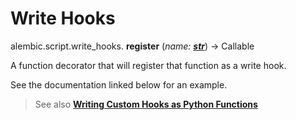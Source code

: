
[str]: https://docs.python.org/3/library/stdtypes.html#str
[Writing Custom Hooks as Python Functions]: ../autogenerate.html#post-write-hooks-custom

# Write Hooks

alembic.script.write_hooks. **register** (*name:* ***[str]***) → Callable

A function decorator that will register that function as a write hook.

See the documentation linked below for an example.

> See also **[Writing Custom Hooks as Python Functions]**
